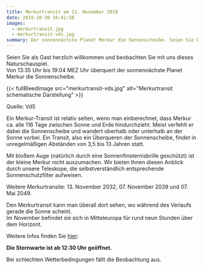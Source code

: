 ```yaml
---
title: Merkurtransit am 11. November 2019
date: 2019-10-30 16:41:50
images:
  - merkurtransit.jpg
  - merkurtransit-vds.jpg
summary: Der sonnennächste Planet Merkur die Sonnenscheibe. Seien Sie herzlich willkommen und beobachten Sie mit uns dieses Naturschauspiel...
---
```


Seien Sie als Gast herzlich willkommen und beobachten Sie mit uns dieses Naturschauspiel.  
Von 13:35 Uhr bis 19:04 MEZ Uhr überquert der sonnennächste Planet Merkur die Sonnenscheibe.

{{< fullBleedImage src="merkurtransit-vds.jpg" alt="Merkurtransit schematische Darstellung" >}}

Quelle: VdS

Ein Merkur-Transit ist relativ selten, wenn man einberechnet, dass Merkur ca. alle 116 Tage zwischen Sonne und Erde hindurchzieht. Meist verfehlt er dabei die Sonnenscheibe und wandert oberhalb oder unterhalb an der Sonne vorbei. Ein Transit, also ein Überqueren der Sonnenscheibe, findet in unregelmäßigen Abständen von 3,5 bis 13 Jahren statt.

Mit bloßem Auge (natürlich durch eine Sonnenfinsternisbrille geschützt) ist der kleine Merkur nicht auszumachen. Wir bieten Ihnen diesen Anblick durch unsere Teleskope, die selbstverständlich entsprechende Sonnenschutzfilter aufweisen.

Weitere Merkurtransite: 13. November 2032, 07. November 2039 und 07. Mai 2049.

Den Merkurtransit kann man überall dort sehen, wo während des Verlaufs gerade die Sonne scheint.  
Im November befindet sie sich in Mitteleuropa für rund neun Stunden über dem Horizont.

Weitere Infos finden Sie [hier](https://www.vds-astro.de/index.php?id=74&tx_ttnews[tt_news]=612&cHash=c7855edfb2bd6fef8416539b60045c2e):

**Die Sternwarte ist ab 12:30 Uhr geöffnet.**

Bei schlechten Wetterbedingungen fällt die Beobachtung aus.
